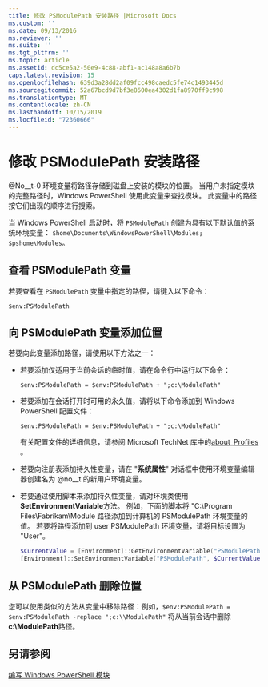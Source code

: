```yaml
---
title: 修改 PSModulePath 安装路径 |Microsoft Docs
ms.custom: ''
ms.date: 09/13/2016
ms.reviewer: ''
ms.suite: ''
ms.tgt_pltfrm: ''
ms.topic: article
ms.assetid: dc5ce5a2-50e9-4c88-abf1-ac148a8a6b7b
caps.latest.revision: 15
ms.openlocfilehash: 639d3a28dd2af09fcc498caedc5fe74c1493445d
ms.sourcegitcommit: 52a67bcd9d7bf3e8600ea4302d1fa8970ff9c998
ms.translationtype: MT
ms.contentlocale: zh-CN
ms.lasthandoff: 10/15/2019
ms.locfileid: "72360666"
---
```

# <a name="modifying-the-psmodulepath-installation-path"></a>修改 PSModulePath 安装路径

@No__t-0 环境变量将路径存储到磁盘上安装的模块的位置。 当用户未指定模块的完整路径时，Windows PowerShell 使用此变量来查找模块。 此变量中的路径按它们出现的顺序进行搜索。

当 Windows PowerShell 启动时，将 `PSModulePath` 创建为具有以下默认值的系统环境变量： `$home\Documents\WindowsPowerShell\Modules; $pshome\Modules`。

## <a name="to-view-the-psmodulepath-variable"></a>查看 PSModulePath 变量

若要查看在 `PSModulePath` 变量中指定的路径，请键入以下命令：

`$env:PSModulePath`

## <a name="to-add-locations-to-the-psmodulepath-variable"></a>向 PSModulePath 变量添加位置

若要向此变量添加路径，请使用以下方法之一：

- 若要添加仅适用于当前会话的临时值，请在命令行中运行以下命令：

  `$env:PSModulePath = $env:PSModulePath + ";c:\ModulePath"`

- 若要添加在会话打开时可用的永久值，请将以下命令添加到 Windows PowerShell 配置文件：

  `$env:PSModulePath = $env:PSModulePath + ";c:\ModulePath"`

  有关配置文件的详细信息，请参阅 Microsoft TechNet 库中的[about_Profiles](/powershell/module/microsoft.powershell.core/about/about_profiles) 。

- 若要向注册表添加持久性变量，请在 "**系统属性**" 对话框中使用环境变量编辑器创建名为 @no__t 的新用户环境变量。

- 若要通过使用脚本来添加持久性变量，请对环境类使用**SetEnvironmentVariable**方法。 例如，下面的脚本将 "C:\Program Files\Fabrikam\Module 路径添加到计算机的 PSModulePath 环境变量的值。 若要将路径添加到 user PSModulePath 环境变量，请将目标设置为 "User"。

  ```powershell
  $CurrentValue = [Environment]::GetEnvironmentVariable("PSModulePath", "Machine")
  [Environment]::SetEnvironmentVariable("PSModulePath", $CurrentValue + ";C:\Program Files\Fabrikam\Modules", "Machine")

  ```

## <a name="to-remove-locations-from-the-psmodulepath"></a>从 PSModulePath 删除位置

您可以使用类似的方法从变量中移除路径：例如，`$env:PSModulePath = $env:PSModulePath -replace ";c:\\ModulePath"` 将从当前会话中删除**c:\ModulePath**路径。

## <a name="see-also"></a>另请参阅

[编写 Windows PowerShell 模块](./writing-a-windows-powershell-module.md)
